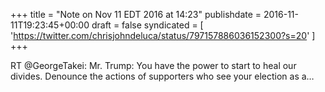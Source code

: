 +++
title = "Note on Nov 11 EDT 2016 at 14:23"
publishdate = 2016-11-11T19:23:45+00:00
draft = false
syndicated = [ 'https://twitter.com/chrisjohndeluca/status/797157886036152300?s=20' ]
+++

RT @GeorgeTakei: Mr. Trump: You have the power to start to heal our divides. Denounce the actions of supporters who see your election as a…
